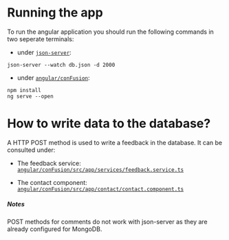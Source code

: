 # Running the app
To run the angular application you should run the following commands in two seperate terminals:

- under [```json-server```](./json-server):

```
json-server --watch db.json -d 2000
```

- under [```angular/conFusion```](./angular/conFusion/):

```
npm install
ng serve --open
```


# How to write data to the database?
A HTTP POST method is used to write a feedback in the database. It can be consulted under:

- The feedback service: [```angular/conFusion/src/app/services/feedback.service.ts```](./angular/conFusion/src/app/services/feedback.service.ts)

- The contact component: [```angular/conFusion/src/app/contact/contact.component.ts```](./angular/conFusion/src/app/contact/contact.component.ts)


##### Notes
POST methods for comments do not work with json-server as they are already configured for MongoDB.

